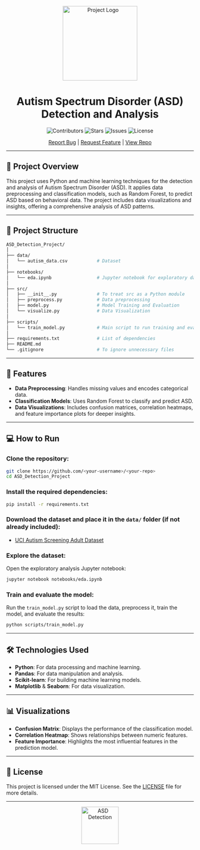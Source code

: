 
<p align="center">
  <img src="https://github.com/<your-username>/<your-repo>/blob/main/path-to-image/check.png" alt="Project Logo" width="200">
</p>

<h1 align="center"> Autism Spectrum Disorder (ASD) Detection and Analysis </h1>

<p align="center">
    <img src="https://img.shields.io/github/contributors/2100031988/Autism-Spectrum-Disorder-Detection-and-Analysis" alt="Contributors">
    <img src="https://img.shields.io/github/stars/2100031988/Autism-Spectrum-Disorder-Detection-and-Analysis" alt="Stars">
    <img src="https://img.shields.io/github/issues/2100031988/Autism-Spectrum-Disorder-Detection-and-Analysis" alt="Issues">
    <img src="https://img.shields.io/github/license/2100031988/Autism-Spectrum-Disorder-Detection-and-Analysis" alt="License">
</p>

<p align="center">
  <a href="https://github.com/2100031988/Autism-Spectrum-Disorder-Detection-and-Analysis/issues">Report Bug</a> |
  <a href="https://github.com/2100031988/Autism-Spectrum-Disorder-Detection-and-Analysis/pulls">Request Feature</a> |
  <a href="https://github.com/2100031988/Autism-Spectrum-Disorder-Detection-and-Analysis">View Repo</a>
</p>

---

## 🌟 Project Overview

This project uses Python and machine learning techniques for the detection and analysis of Autism Spectrum Disorder (ASD). It applies data preprocessing and classification models, such as Random Forest, to predict ASD based on behavioral data. The project includes data visualizations and insights, offering a comprehensive analysis of ASD patterns.

---

## 📂 Project Structure

```bash
ASD_Detection_Project/
│
├── data/
│   └── autism_data.csv           # Dataset
│
├── notebooks/
│   └── eda.ipynb                 # Jupyter notebook for exploratory data analysis
│
├── src/
│   ├── __init__.py               # To treat src as a Python module
│   ├── preprocess.py             # Data preprocessing
│   ├── model.py                  # Model Training and Evaluation
│   └── visualize.py              # Data Visualization
│
├── scripts/
│   └── train_model.py            # Main script to run training and evaluation
│
├── requirements.txt              # List of dependencies
├── README.md                     
└── .gitignore                    # To ignore unnecessary files
```

---

## 🚀 Features

- **Data Preprocessing**: Handles missing values and encodes categorical data.
- **Classification Models**: Uses Random Forest to classify and predict ASD.
- **Data Visualizations**: Includes confusion matrices, correlation heatmaps, and feature importance plots for deeper insights.

---

## 💻 How to Run

### Clone the repository:
```bash
git clone https://github.com/<your-username>/<your-repo>
cd ASD_Detection_Project
```

### Install the required dependencies:
```bash
pip install -r requirements.txt
```

### Download the dataset and place it in the `data/` folder (if not already included):
- [UCI Autism Screening Adult Dataset](https://archive.ics.uci.edu/ml/datasets/Autism+Screening+Adult)

### Explore the dataset:
Open the exploratory analysis Jupyter notebook:
```bash
jupyter notebook notebooks/eda.ipynb
```

### Train and evaluate the model:
Run the `train_model.py` script to load the data, preprocess it, train the model, and evaluate the results:
```bash
python scripts/train_model.py
```

---

## 🛠️ Technologies Used
- **Python**: For data processing and machine learning.
- **Pandas**: For data manipulation and analysis.
- **Scikit-learn**: For building machine learning models.
- **Matplotlib** & **Seaborn**: For data visualization.

---

## 📊 Visualizations

- **Confusion Matrix**: Displays the performance of the classification model.
- **Correlation Heatmap**: Shows relationships between numeric features.
- **Feature Importance**: Highlights the most influential features in the prediction model.

---

## 📝 License

This project is licensed under the MIT License. See the [LICENSE](https://github.com/<your-username>/<your-repo>/blob/main/LICENSE) file for more details.

---

<p align="center">
  <img src="https://github.com/<your-username>/<your-repo>/blob/main/path-to-image/check.png" alt="ASD Detection" width="100">
</p>
